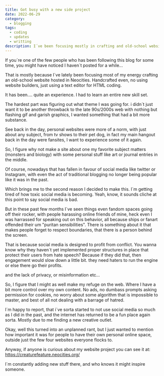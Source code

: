```yaml
---
title: Got busy with a new side project
date: 2022-06-29
category:
  - blogging
tags:
  - coding
  - updates
  - writting
description: I´ve been focusing mostly in crafting and old-school website on neocities. Here´s what motivated me to take the leap to coding a personal homepage of my own.
---
```


If you´re one of the few people who has been following this blog for some time, you might have noticed I haven´t posted for a while...

That is mostly because I´ve lately been focusing most of my energy crafting an old-school website hosted in Neocities. Handcrafted even, no using website builders, just using a text editor for HTML coding.

It has been.... quite an experience. I had to learn an entire new skill set.

The hardest part was figuring out what theme I was going for. i didn´t just want it to be another throwback to the late 90s/2000s web with nothing but flashing gif and garish graphics, I wanted something that had a bit more substance.

See back in the day, personal websites were more of a norm, with just about any subject, from tv shows to their pet dog, in fact my main hangout back in the day were fansites, I want to experience some of it again.

So, I figure why not make a site about one my favorite subject matters (monsters and biology) with some personal stuff like art or journal entries in the middle.

Of course, nowadays that has fallen in favour of social media like twitter or Instagram, with even the act of traditional blogging no longer being popular like it was in the past.

Which brings me to the second reason I decided to make this. I´m getting tired of how toxic social media is becoming. Yeah, know, it sounds cliche at this point to say social media is bad.

But in these past few months I´ve seen things even fandom spaces going off their rocker, with people harassing online friends of mine, heck even I was harrassed for speaking out on this behavior, all because ships or fanart offended their um "puritan sensibilities". There is something about it that makes people forget to respect boundaries, that there is a person behind the screen.

That is because social media is designed to profit from conflict. You wanna know why they haven´t yet implemented proper structures in place that protect their users from hate speech? Because if they did that, then engagement would slow down a little bit. they need haters to run the engine or else there go their profits.

and the lack of privacy, or misinformation etc...

So, I figure that I might as well make my refuge on the web. Where I have a bit more control over my own content. No ads, no dumbass prompts asking permission for cookies, no worry about some algorithm that is impossible to master, and best of all not dealing with a barrage of hatred.

I´m happy to report, that i´ve sorta started to not use social media so much as I did in the past, and the internet has returned to be a fun place again sorta. Mostly due to me finding a new creative outlet.

Okay, well this turned into an unplanned rant, but I just wanted to mention how important it was for people to have their own personal online space, outside just the few four websites everyone flocks to.

Anyway, if anyone is curious about my website project you can see it at: https://creaturefeature.neocities.org/

I´m constantly adding new stuff there, and who knows it might inspire someone.

